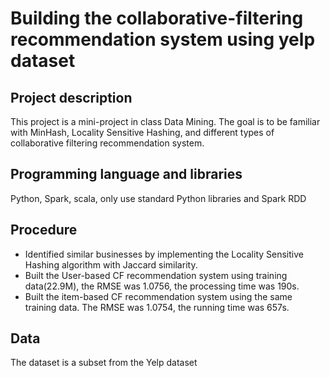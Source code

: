 # Building the collaborative-filtering recommendation system using yelp dataset

## Project description
This project is a mini-project in class Data Mining. The goal is to be familiar with MinHash, Locality Sensitive Hashing, and different types of collaborative filtering recommendation system.

## Programming language and libraries
Python, Spark, scala, only use standard Python libraries and Spark RDD

## Procedure
- Identified similar businesses by implementing the Locality Sensitive Hashing algorithm with Jaccard similarity.
- Built the User-based CF recommendation system using training data(22.9M), the RMSE was 1.0756, the processing time was 190s.
- Built the item-based CF recommendation system using the same training data. The RMSE was 1.0754, the running time was 657s.

## Data
The dataset is a subset from the Yelp dataset
